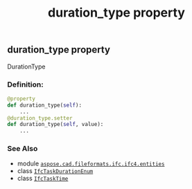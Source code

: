 ﻿---
title: duration_type property
second_title: Aspose.CAD for Python via .NET API References
description: 
type: docs
weight: 80
url: /aspose.cad.fileformats.ifc.ifc4.entities/ifctasktime/duration_type/
is_root: false
---

## duration_type property


DurationType
### Definition:
```python
@property
def duration_type(self):
    ...
@duration_type.setter
def duration_type(self, value):
    ...
```

### See Also
* module [`aspose.cad.fileformats.ifc.ifc4.entities`](../../)
* class [`IfcTaskDurationEnum`](/cad/python-net/aspose.cad.fileformats.ifc.ifc4.types/ifctaskdurationenum)
* class [`IfcTaskTime`](/cad/python-net/aspose.cad.fileformats.ifc.ifc4.entities/ifctasktime)
